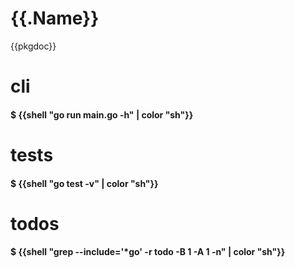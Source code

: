 # {{.Name}}

{{pkgdoc}}

# cli

#### $ {{shell "go run main.go -h" | color "sh"}}

# tests

#### $ {{shell "go test -v" | color "sh"}}

# todos

#### $ {{shell "grep --include='*go' -r todo -B 1 -A 1 -n" | color "sh"}}
